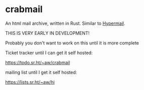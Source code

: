 # crabmail
An html mail archive, written in Rust. Similar to [Hypermail](https://github.com/hypermail-project/hypermail).

THIS IS VERY EARLY IN DEVELOPMENT!

Probably you don't want to work on this until it is more complete

Ticket tracker until I can get it self hosted:

https://todo.sr.ht/~aw/crabmail

mailing list until I get it self hosted:

https://lists.sr.ht/~aw/hi

